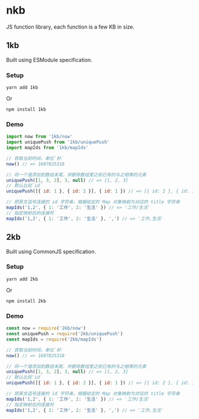 # nkb

JS function library, each function is a few KB in size.

## 1kb

Built using ESModule specification.

### Setup

`yarn add 1kb`

Or

`npm install 1kb`

### Demo

```js
import now from '1kb/now'
import uniquePush from '1kb/uniquePush'
import mapIds from '1kb/mapIds'

// 获取当前时间，单位`秒`
now() // => 1607825318

// 将一个值添加到数组末尾，并删除数组里之前已有的与之相等的元素
uniquePush([1, 3, 2], 3, null) // => [1, 2, 3]
// 默认比较`id`
uniquePush([{ id: 1 }, { id: 2 }], { id: 1 }) // => [{ id: 2 }, { id: 1 }]

// 把英文逗号连接的 id 字符串，根据给定的 Map 对象映射为对应的 title 字符串
mapIds('1,2', { 1: '工作', 2: '生活' }) // => '工作/生活'
// 指定映射后的连接符
mapIds('1,2', { 1: '工作', 2: '生活' }, ',') // => '工作,生活'
```

## 2kb

Built using CommonJS specification.

### Setup

`yarn add 2kb`

Or

`npm install 2kb`

### Demo

```js
const now = require('2kb/now')
const uniquePush = require('2kb/uniquePush')
const mapIds = require('2kb/mapIds')

// 获取当前时间，单位`秒`
now() // => 1607825318

// 将一个值添加到数组末尾，并删除数组里之前已有的与之相等的元素
uniquePush([1, 3, 2], 3, null) // => [1, 2, 3]
// 默认比较`id`
uniquePush([{ id: 1 }, { id: 2 }], { id: 1 }) // => [{ id: 2 }, { id: 1 }]

// 把英文逗号连接的 id 字符串，根据给定的 Map 对象映射为对应的 title 字符串
mapIds('1,2', { 1: '工作', 2: '生活' }) // => '工作/生活'
// 指定映射后的连接符
mapIds('1,2', { 1: '工作', 2: '生活' }, ',') // => '工作,生活'
```
